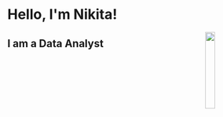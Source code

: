 <h1>Hello, I'm Nikita!</h1>
<img align="right" src=["https://disk.yandex.ru/i/wUq3TiXI0KzYRA"] width="20%"/>

## I am a Data Analyst

